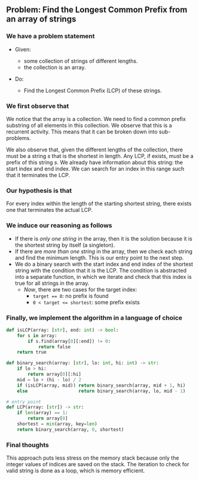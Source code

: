 ## Problem: Find the Longest Common Prefix from an array of strings

### We have a problem statement

- Given:
	- some collection of strings of different lengths.
	- the collection is an array.

- Do:
	- Find the Longest Common Prefix (LCP) of these strings.

### We first observe that

We notice that the array is a collection. We need to find a common prefix substring of all elements in this collection. We observe that this is a recurrent activity. This means that it can be broken down into sub-problems.

We also observe that, given the different lengths of the collection, there must be a string $s$ that is the shortest in length. Any LCP, if exists, must be a prefix of this string $s$. We already have information about this string: the start index and end index. We can search for an index in this range such that it terminates the LCP.

### Our hypothesis is that

For every index within the length of the starting shortest string, there exists one that terminates the actual LCP.

### We induce our reasoning as follows

- If there is *only one string* in the array, then it is the solution because it is the shortest string by itself (a singleton).
- If there are *more than one string* in the array, then we check each string and find the minimum length. This is our entry point to the next step.
- We do a binary search with the start index and end index of the shortest string with the condition that it is the LCP. The condition is abstracted into a separate function, in which we iterate and check that this index is true for all strings in the array.
	- *Now*, there are two cases for the target index:
		- `target == 0`: no prefix is found
		- `0 < target <= shortest`: some prefix exists

### Finally, we implement the algorithm in a language of choice

```python
def isLCP(array: [str], end: int) -> bool:
	for s in array:
		if s.find(array[0][:end]) != 0:
			return false
	return true

def binary_search(array: [str], lo: int, hi: int) -> str:
	if lo > hi:
		return array[0][:hi]
	mid = lo + (hi - lo) / 2
	if (isLCP(array, mid)) return binary_search(array, mid + 1, hi)
	else                   return binary_search(array, lo, mid - 1)

# entry point
def LCP(array: [str]) -> str:
	if len(array) == 1:
		return array[0]
	shortest = min(array, key=len)
	return binary_search(array, 0, shortest)

```

### Final thoughts

This approach puts less stress on the memory stack because only the integer values of indices are saved on the stack. The iteration to check for valid string is done as a loop, which is memory efficient.
